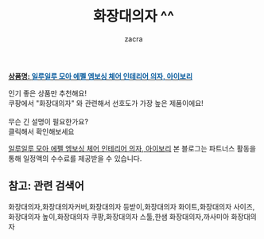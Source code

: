 ﻿---
layout: post
title:  "화장대의자 ^^"
author: zacra
categories: [ 아이템 ]
tags: [화장대의자,화장대의자커버,화장대의자 등받이,화장대의자 화이트,화장대의자 사이즈,화장대의자 높이,화장대의자 쿠팡,화장대의자 스툴,한샘 화장대의자,까사미아 화장대의자]
image: https://static.coupangcdn.com/image/vendor_inventory/9c5f/e9e8e07e0b60a2d91a3660061352a444d51bf201744fc534240f83fd4114.jpg 
description: "쿠팡에서 화장대의자 관련 키워드로 가장 고객 선호도가 높은 제품이랍니다."
rating: 4.5
---

<a href="https://link.coupang.com/re/AFFSDP?lptag=AF8407795&pageKey=47891792&itemId=169615070&vendorItemId=3006820814&traceid=V0-153-bbaad810be9ae5f8"><b>상품명: <font color='#01579B'>일루일루 모아 에펠 엠보싱 체어 인테리어 의자, 아이보리</font></b></a>

인기 좋은 상품만 추천해요!<br/>
쿠팡에서 "화장대의자" 와 관련해서 선호도가 가장 높은 제품이에요!<br/><br/>
무슨 긴 설명이 필요한가요?  
클릭해서 확인해보세요


<a href="https://link.coupang.com/re/AFFSDP?lptag=AF8407795&pageKey=47891792&itemId=169615070&vendorItemId=3006820814&traceid=V0-153-bbaad810be9ae5f8">일루일루 모아 에펠 엠보싱 체어 인테리어 의자, 아이보리</a>
본 블로그는 파트너스 활동을 통해 일정액의 수수료를 제공받을 수 있습니다.

## 참고: 관련 검색어    
화장대의자,화장대의자커버,화장대의자 등받이,화장대의자 화이트,화장대의자 사이즈,화장대의자 높이,화장대의자 쿠팡,화장대의자 스툴,한샘 화장대의자,까사미아 화장대의자